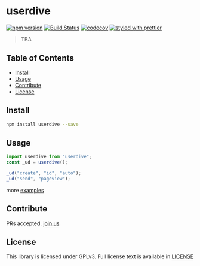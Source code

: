 # userdive

[![npm version](https://badge.fury.io/js/userdive.svg)](https://www.npmjs.com/package/userdive)
[![Build Status](https://travis-ci.org/userdive/agent.js.svg?branch=master)](https://travis-ci.org/userdive/agent.js)
[![codecov](https://codecov.io/gh/userdive/agent.js/branch/master/graph/badge.svg)](https://codecov.io/gh/userdive/agent.js)
[![styled with prettier](https://img.shields.io/badge/styled_with-prettier-ff69b4.svg)](https://github.com/prettier/prettier)

> TBA

## Table of Contents

*   [Install](#install)
*   [Usage](#usage)
*   [Contribute](#contribute)
*   [License](#license)

## Install

```sh
npm install userdive --save
```

## Usage

```js
import userdive from "userdive";
const _ud = userdive();

_ud("create", "id", "auto");
_ud("send", "pageview");
```

more [examples](https://github.com/userdive/agent.js/tree/master/examples)

## Contribute

PRs accepted. [join us](https://www.wantedly.com/companies/uncovertruth/projects)

## License

This library is licensed under GPLv3. Full license text is available in [LICENSE](https://github.com/userdive/userdive.js/blob/master/LICENSE)
